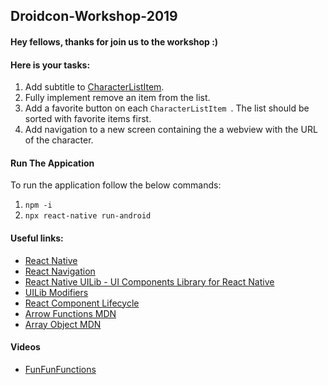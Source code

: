 ## Droidcon-Workshop-2019

#### Hey fellows, thanks for join us to the workshop :)

#### Here is your tasks:
1. Add subtitle to [CharacterListItem](./src/CharacterListItem.js).
2. Fully implement remove an item from the list.
3. Add a favorite button on each `CharacterListItem `. The list should be sorted with favorite items first.
4. Add navigation to a new screen containing the a webview with the URL of the character.

#### Run The Appication
To run the application follow the below commands:

 1.  `npm -i`
 2.  `npx react-native run-android`


#### Useful links:
* [React Native](facebook.github.io/react-native)
* [React Navigation](https://reactnavigation.org/docs/en/getting-started.html)
* [React Native UILib - UI Components Library for React Native](https://wix.github.io/react-native-ui-lib/docs)
* [UILib Modifiers](https://github.com/wix/react-native-ui-lib/wiki/MODIFIERS)
* [React Component Lifecycle](https://reactjs.org/docs/react-component.html#commonly-used-lifecycle-methods)
* [Arrow Functions MDN](https://developer.mozilla.org/en-US/docs/Web/JavaScript/Reference/Functions/Arrow_functions)
* [Array Object MDN](https://developer.mozilla.org/en-US/docs/Web/JavaScript/Reference/Global_Objects/Array)

#### Videos
* [FunFunFunctions](https://www.youtube.com/watch?v=BMUiFMZr7vk&list=PL0zVEGEvSaeEd9hlmCXrk5yUyqUag-n84)
